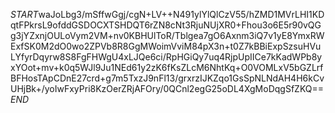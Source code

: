 $START$waJoLbg3/mSffwGgj/cgN+LV++N491ylYlQlCzV55/hZMD1MVrLHI1KDqtFPkrsL9ofddGSDOCXTSHDQT6rZN8cNt3RjuNUjXR0+Fhou3o6E5r90vQGg3jYZxnjOULoVym2VM+nv0KBHUlToR/Tblgea7gO6Axnm3iQ7v1yE8YmxRWExfSK0M2dO0wo2ZPVb8R8GgMWoimVviM84pX3n+t0Z7kBBiExpSzsuHVuLYfyrDqyrw8S8FgFHWgU4xLJQe6ci/RpHGiQy7uq4RjpUpIICe7kKadWPb8yxYOot+mv+k0q5WJl9Ju1NEd61y2zK6fKsZLcM6NhtKq+O0VOMLxV5bGZLrfBFHosTApCDnE27crd+g7m5TxzJ9nFl13/grxrzIJKZqo1GsSpNLNdAH4H6kCvUHjBk+/yoIwFxyPri8KzOerZRjAFOry/0QCnl2egG25oDL4XgMoDqgSfZKQ==$END$
